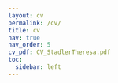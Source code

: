 ```yaml
---
layout: cv
permalink: /cv/
title: cv
nav: true
nav_order: 5
cv_pdf: CV_StadlerTheresa.pdf
toc:
  sidebar: left
---
```

